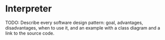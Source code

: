 # Interpreter

TODO: Describe every software design pattern: goal, advantages, disadvantages, when to use it, and an example with a class diagram and a link to the source code.

